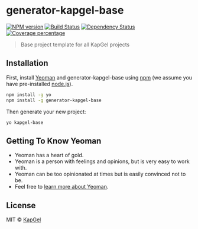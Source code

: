 # generator-kapgel-base 
[![NPM version][npm-image]][npm-url] 
[![Build Status][travis-image]][travis-url] 
[![Dependency Status][daviddm-image]][daviddm-url] 
[![Coverage percentage][coveralls-image]][coveralls-url]
> Base project template for all KapGel projects

## Installation

First, install [Yeoman](http://yeoman.io) and generator-kapgel-base using [npm](https://www.npmjs.com/) (we assume you have pre-installed [node.js](https://nodejs.org/)).

```bash
npm install -g yo
npm install -g generator-kapgel-base
```

Then generate your new project:

```bash
yo kapgel-base
```

## Getting To Know Yeoman

 * Yeoman has a heart of gold.
 * Yeoman is a person with feelings and opinions, but is very easy to work with.
 * Yeoman can be too opinionated at times but is easily convinced not to be.
 * Feel free to [learn more about Yeoman](http://yeoman.io/).

## License

MIT © [KapGel]()


[npm-image]: https://badge.fury.io/js/generator-kapgel-base.svg
[npm-url]: https://npmjs.org/package/generator-kapgel-base
[travis-image]: https://travis-ci.org/kapgel/generator-kapgel-base.svg?branch=master
[travis-url]: https://travis-ci.org/kapgel/generator-kapgel-base
[daviddm-image]: https://david-dm.org/kapgel/generator-kapgel-base.svg?theme=shields.io
[daviddm-url]: https://david-dm.org/kapgel/generator-kapgel-base
[coveralls-image]: https://coveralls.io/repos/kapgel/generator-kapgel-base/badge.svg
[coveralls-url]: https://coveralls.io/r/kapgel/generator-kapgel-base
